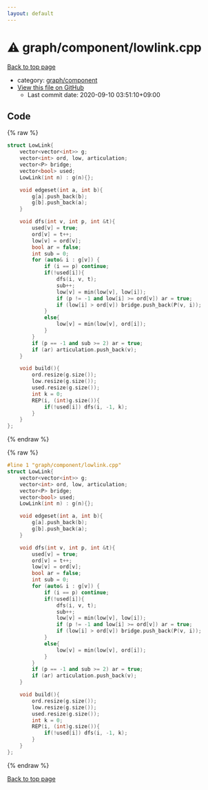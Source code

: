 ```yaml
---
layout: default
---
```


<!-- mathjax config similar to math.stackexchange -->
<script type="text/javascript" async
  src="https://cdnjs.cloudflare.com/ajax/libs/mathjax/2.7.5/MathJax.js?config=TeX-MML-AM_CHTML">
</script>
<script type="text/x-mathjax-config">
  MathJax.Hub.Config({
    TeX: { equationNumbers: { autoNumber: "AMS" }},
    tex2jax: {
      inlineMath: [ ['$','$'] ],
      processEscapes: true
    },
    "HTML-CSS": { matchFontHeight: false },
    displayAlign: "left",
    displayIndent: "2em"
  });
</script>

<script type="text/javascript" src="https://cdnjs.cloudflare.com/ajax/libs/jquery/3.4.1/jquery.min.js"></script>
<script src="https://cdn.jsdelivr.net/npm/jquery-balloon-js@1.1.2/jquery.balloon.min.js" integrity="sha256-ZEYs9VrgAeNuPvs15E39OsyOJaIkXEEt10fzxJ20+2I=" crossorigin="anonymous"></script>
<script type="text/javascript" src="../../../assets/js/copy-button.js"></script>
<link rel="stylesheet" href="../../../assets/css/copy-button.css" />


# :warning: graph/component/lowlink.cpp

<a href="../../../index.html">Back to top page</a>

* category: <a href="../../../index.html#11d7325260d2fe77abd8dca04677cb88">graph/component</a>
* <a href="{{ site.github.repository_url }}/blob/master/graph/component/lowlink.cpp">View this file on GitHub</a>
    - Last commit date: 2020-09-10 03:51:10+09:00




## Code

<a id="unbundled"></a>
{% raw %}
```cpp
struct LowLink{
    vector<vector<int>> g;
    vector<int> ord, low, articulation;
    vector<P> bridge;
    vector<bool> used;
    LowLink(int n) : g(n){};

    void edgeset(int a, int b){
        g[a].push_back(b);
        g[b].push_back(a);
    }

    void dfs(int v, int p, int &t){
        used[v] = true;
        ord[v] = t++;
        low[v] = ord[v];
        bool ar = false;
        int sub = 0;
        for (auto& i : g[v]) {
            if (i == p) continue;
            if(!used[i]){
                dfs(i, v, t);
                sub++;
                low[v] = min(low[v], low[i]);
                if (p != -1 and low[i] >= ord[v]) ar = true;
                if (low[i] > ord[v]) bridge.push_back(P(v, i));
            }
            else{
                low[v] = min(low[v], ord[i]);
            }
        }
        if (p == -1 and sub >= 2) ar = true;
        if (ar) articulation.push_back(v);
    }

    void build(){
        ord.resize(g.size());
        low.resize(g.size());
        used.resize(g.size());
        int k = 0;
        REP(i, (int)g.size()){
            if(!used[i]) dfs(i, -1, k);
        }   
    }
};
```
{% endraw %}

<a id="bundled"></a>
{% raw %}
```cpp
#line 1 "graph/component/lowlink.cpp"
struct LowLink{
    vector<vector<int>> g;
    vector<int> ord, low, articulation;
    vector<P> bridge;
    vector<bool> used;
    LowLink(int n) : g(n){};

    void edgeset(int a, int b){
        g[a].push_back(b);
        g[b].push_back(a);
    }

    void dfs(int v, int p, int &t){
        used[v] = true;
        ord[v] = t++;
        low[v] = ord[v];
        bool ar = false;
        int sub = 0;
        for (auto& i : g[v]) {
            if (i == p) continue;
            if(!used[i]){
                dfs(i, v, t);
                sub++;
                low[v] = min(low[v], low[i]);
                if (p != -1 and low[i] >= ord[v]) ar = true;
                if (low[i] > ord[v]) bridge.push_back(P(v, i));
            }
            else{
                low[v] = min(low[v], ord[i]);
            }
        }
        if (p == -1 and sub >= 2) ar = true;
        if (ar) articulation.push_back(v);
    }

    void build(){
        ord.resize(g.size());
        low.resize(g.size());
        used.resize(g.size());
        int k = 0;
        REP(i, (int)g.size()){
            if(!used[i]) dfs(i, -1, k);
        }   
    }
};

```
{% endraw %}

<a href="../../../index.html">Back to top page</a>

